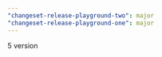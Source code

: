 ```yaml
---
"changeset-release-playground-two": major
"changeset-release-playground-one": major
---
```


5 version

